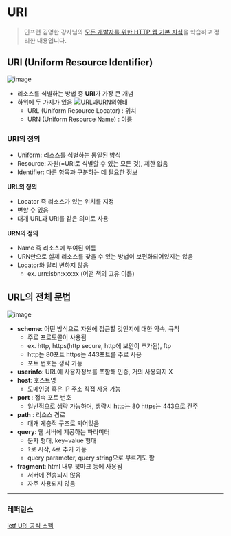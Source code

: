 # URI
> 인프런 김영한 강사님의 [모든 개발자를 위한 HTTP 웹 기본 지식](https://www.inflearn.com/course/http-%EC%9B%B9-%EB%84%A4%ED%8A%B8%EC%9B%8C%ED%81%AC#)을 학습하고 정리한 내용입니다.

## URI (Uniform Resource Identifier)
![image](https://github.com/makepin2r/TIL/assets/39889583/9a6b1077-05c7-42f3-bd3c-7c3a19218293)
- 리소스를 식별하는 방법 중 **URI**가 가장 큰 개념
- 하위에 두 가지가 있음
  ![URL과URN의형태](https://github.com/makepin2r/TIL/assets/39889583/6f924894-e984-4bfe-8d3e-9af34b8a899b)
  - URL (Uniform Resource Locator) : 위치
  - URN (Uniform Resource Name) : 이름

### URI의 정의
- Uniform: 리소스를 식별하는 통일된 방식
- Resource: 자원(=URI로 식별할 수 있는 모든 것), 제한 없음
- Identifier: 다른 항목과 구분하는 데 필요한 정보

**URL의 정의**  
- Locator 즉 리소스가 있는 위치를 지정
- 변할 수 있음
- 대개 URL과 URI를 같은 의미로 사용

**URN의 정의**  
- Name 즉 리소스에 부여된 이름
- URN만으로 실제 리소스를 찾을 수 있는 방법이 보편화되어있지는 않음
- Locator와 달리 변하지 않음
  - ex. urn:isbn:xxxxx (어떤 책의 고유 이름)

## URL의 전체 문법
![image](https://github.com/makepin2r/TIL/assets/39889583/c0d7473c-aa8d-46d4-b078-266f03453f1d)
- **scheme**: 어떤 방식으로 자원에 접근할 것인지에 대한 약속, 규칙
  - 주로 프로토콜이 사용됨
  - ex. http, https(http secure, http에 보안이 추가됨), ftp
  - http는 80포트 https는 443포트를 주로 사용
  - 포트 번호는 생략 가능
- **userinfo**: URL에 사용자정보를 포함해 인증, 거의 사용되지 X
- **host**: 호스트명
  - 도메인명 혹은 IP 주소 직접 사용 가능
- **port** : 접속 포트 번호
  - 일반적으로 생략 가능하며, 생략시 http는 80 https는 443으로 간주
- **path** : 리소스 경로
  - 대개 계층적 구조로 되어있음
- **query**: 웹 서버에 제공하는 파라미터
  - 문자 형태, key=value 형태
  - `?`로 시작, `&`로 추가 가능
  - query parameter, query string으로 부르기도 함
- **fragment**: html 내부 북마크 등에 사용됨
  - 서버에 전송되지 않음
  - 자주 사용되지 않음

---
### 레퍼런스
[ietf URI 공식 스펙](https://www.ietf.org/rfc/rfc3986.txt)
